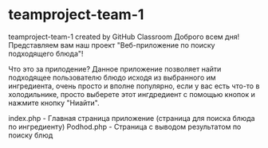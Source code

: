 # teamproject-team-1
teamproject-team-1 created by GitHub Classroom
Доброго всем дня!
Представляем вам наш проект "Веб-приложение по поиску подходящего блюда"!

Что это за прилодение?
Данное приложение позволяет найти подходящее пользователю блюдо исходя из выбранного им ингредиента, очень просто и вполне популярно, если у вас есть что-то в холодильнике, просто выберете этот ингдредиент с помощью кнопок и нажмите кнопку "Ниайти".

index.php - Главная страница приложение (страница для поиска блюда по ингредиенту)
Podhod.php - Страница с выводом результатом по поиску блюд


